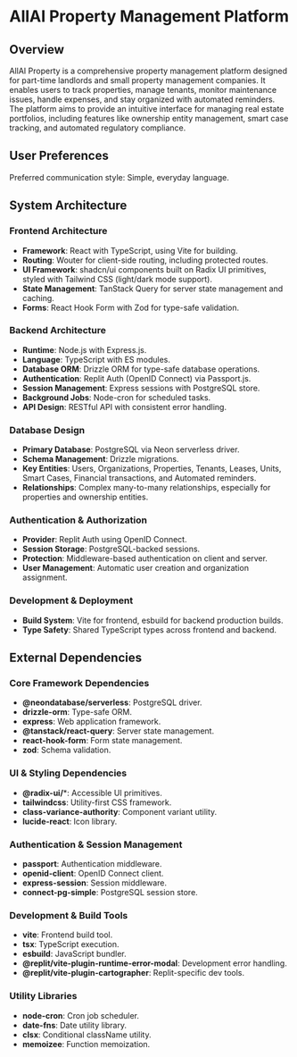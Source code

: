 # AllAI Property Management Platform

## Overview
AllAI Property is a comprehensive property management platform designed for part-time landlords and small property management companies. It enables users to track properties, manage tenants, monitor maintenance issues, handle expenses, and stay organized with automated reminders. The platform aims to provide an intuitive interface for managing real estate portfolios, including features like ownership entity management, smart case tracking, and automated regulatory compliance.

## User Preferences
Preferred communication style: Simple, everyday language.

## System Architecture

### Frontend Architecture
- **Framework**: React with TypeScript, using Vite for building.
- **Routing**: Wouter for client-side routing, including protected routes.
- **UI Framework**: shadcn/ui components built on Radix UI primitives, styled with Tailwind CSS (light/dark mode support).
- **State Management**: TanStack Query for server state management and caching.
- **Forms**: React Hook Form with Zod for type-safe validation.

### Backend Architecture
- **Runtime**: Node.js with Express.js.
- **Language**: TypeScript with ES modules.
- **Database ORM**: Drizzle ORM for type-safe database operations.
- **Authentication**: Replit Auth (OpenID Connect) via Passport.js.
- **Session Management**: Express sessions with PostgreSQL store.
- **Background Jobs**: Node-cron for scheduled tasks.
- **API Design**: RESTful API with consistent error handling.

### Database Design
- **Primary Database**: PostgreSQL via Neon serverless driver.
- **Schema Management**: Drizzle migrations.
- **Key Entities**: Users, Organizations, Properties, Tenants, Leases, Units, Smart Cases, Financial transactions, and Automated reminders.
- **Relationships**: Complex many-to-many relationships, especially for properties and ownership entities.

### Authentication & Authorization
- **Provider**: Replit Auth using OpenID Connect.
- **Session Storage**: PostgreSQL-backed sessions.
- **Protection**: Middleware-based authentication on client and server.
- **User Management**: Automatic user creation and organization assignment.

### Development & Deployment
- **Build System**: Vite for frontend, esbuild for backend production builds.
- **Type Safety**: Shared TypeScript types across frontend and backend.

## External Dependencies

### Core Framework Dependencies
- **@neondatabase/serverless**: PostgreSQL driver.
- **drizzle-orm**: Type-safe ORM.
- **express**: Web application framework.
- **@tanstack/react-query**: Server state management.
- **react-hook-form**: Form state management.
- **zod**: Schema validation.

### UI & Styling Dependencies
- **@radix-ui/***: Accessible UI primitives.
- **tailwindcss**: Utility-first CSS framework.
- **class-variance-authority**: Component variant utility.
- **lucide-react**: Icon library.

### Authentication & Session Management
- **passport**: Authentication middleware.
- **openid-client**: OpenID Connect client.
- **express-session**: Session middleware.
- **connect-pg-simple**: PostgreSQL session store.

### Development & Build Tools
- **vite**: Frontend build tool.
- **tsx**: TypeScript execution.
- **esbuild**: JavaScript bundler.
- **@replit/vite-plugin-runtime-error-modal**: Development error handling.
- **@replit/vite-plugin-cartographer**: Replit-specific dev tools.

### Utility Libraries
- **node-cron**: Cron job scheduler.
- **date-fns**: Date utility library.
- **clsx**: Conditional className utility.
- **memoizee**: Function memoization.
